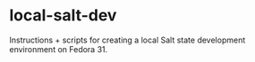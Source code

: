 # local-salt-dev
Instructions + scripts for creating a local Salt state development environment on Fedora 31.
